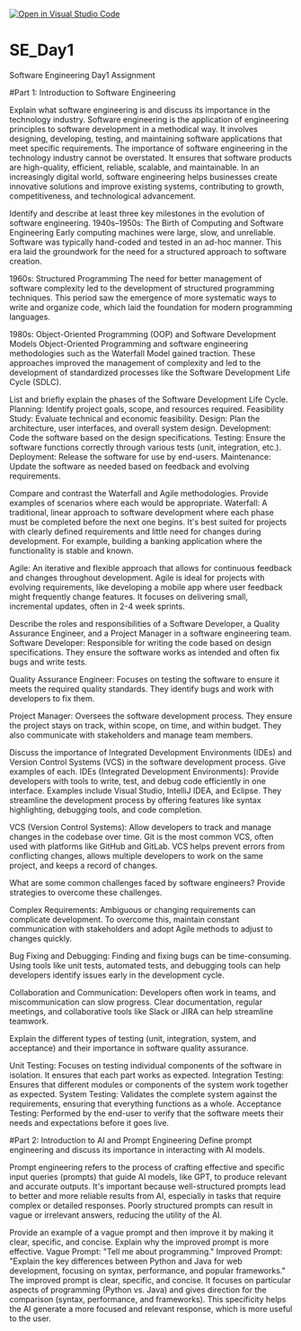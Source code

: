[![Open in Visual Studio Code](https://classroom.github.com/assets/open-in-vscode-2e0aaae1b6195c2367325f4f02e2d04e9abb55f0b24a779b69b11b9e10269abc.svg)](https://classroom.github.com/online_ide?assignment_repo_id=18416917&assignment_repo_type=AssignmentRepo)
# SE_Day1
Software Engineering Day1 Assignment

#Part 1: Introduction to Software Engineering

Explain what software engineering is and discuss its importance in the technology industry.
Software engineering is the application of engineering principles to software development in a methodical way. It involves designing, developing, testing, and maintaining software applications that meet specific requirements. The importance of software engineering in the technology industry cannot be overstated. It ensures that software products are high-quality, efficient, reliable, scalable, and maintainable. In an increasingly digital world, software engineering helps businesses create innovative solutions and improve existing systems, contributing to growth, competitiveness, and technological advancement.

Identify and describe at least three key milestones in the evolution of software engineering.
1940s–1950s: The Birth of Computing and Software Engineering
Early computing machines were large, slow, and unreliable. Software was typically hand-coded and tested in an ad-hoc manner. This era laid the groundwork for the need for a structured approach to software creation.

1960s: Structured Programming
The need for better management of software complexity led to the development of structured programming techniques. This period saw the emergence of more systematic ways to write and organize code, which laid the foundation for modern programming languages.

1980s: Object-Oriented Programming (OOP) and Software Development Models
Object-Oriented Programming and software engineering methodologies such as the Waterfall Model gained traction. These approaches improved the management of complexity and led to the development of standardized processes like the Software Development Life Cycle (SDLC).

List and briefly explain the phases of the Software Development Life Cycle.
Planning: Identify project goals, scope, and resources required.
Feasibility Study: Evaluate technical and economic feasibility.
Design: Plan the architecture, user interfaces, and overall system design.
Development: Code the software based on the design specifications.
Testing: Ensure the software functions correctly through various tests (unit, integration, etc.).
Deployment: Release the software for use by end-users.
Maintenance: Update the software as needed based on feedback and evolving requirements.

Compare and contrast the Waterfall and Agile methodologies. Provide examples of scenarios where each would be appropriate.
Waterfall: A traditional, linear approach to software development where each phase must be completed before the next one begins. It's best suited for projects with clearly defined requirements and little need for changes during development. For example, building a banking application where the functionality is stable and known.

Agile: An iterative and flexible approach that allows for continuous feedback and changes throughout development. Agile is ideal for projects with evolving requirements, like developing a mobile app where user feedback might frequently change features. It focuses on delivering small, incremental updates, often in 2-4 week sprints.

Describe the roles and responsibilities of a Software Developer, a Quality Assurance Engineer, and a Project Manager in a software engineering team.
Software Developer: Responsible for writing the code based on design specifications. They ensure the software works as intended and often fix bugs and write tests.

Quality Assurance Engineer: Focuses on testing the software to ensure it meets the required quality standards. They identify bugs and work with developers to fix them.

Project Manager: Oversees the software development process. They ensure the project stays on track, within scope, on time, and within budget. They also communicate with stakeholders and manage team members.

Discuss the importance of Integrated Development Environments (IDEs) and Version Control Systems (VCS) in the software development process. Give examples of each.
IDEs (Integrated Development Environments): Provide developers with tools to write, test, and debug code efficiently in one interface. Examples include Visual Studio, IntelliJ IDEA, and Eclipse. They streamline the development process by offering features like syntax highlighting, debugging tools, and code completion.

VCS (Version Control Systems): Allow developers to track and manage changes in the codebase over time. Git is the most common VCS, often used with platforms like GitHub and GitLab. VCS helps prevent errors from conflicting changes, allows multiple developers to work on the same project, and keeps a record of changes.

What are some common challenges faced by software engineers? Provide strategies to overcome these challenges.

Complex Requirements: Ambiguous or changing requirements can complicate development. To overcome this, maintain constant communication with stakeholders and adopt Agile methods to adjust to changes quickly.

Bug Fixing and Debugging: Finding and fixing bugs can be time-consuming. Using tools like unit tests, automated tests, and debugging tools can help developers identify issues early in the development cycle.

Collaboration and Communication: Developers often work in teams, and miscommunication can slow progress. Clear documentation, regular meetings, and collaborative tools like Slack or JIRA can help streamline teamwork.

Explain the different types of testing (unit, integration, system, and acceptance) and their importance in software quality assurance.

Unit Testing: Focuses on testing individual components of the software in isolation. It ensures that each part works as expected.
Integration Testing: Ensures that different modules or components of the system work together as expected.
System Testing: Validates the complete system against the requirements, ensuring that everything functions as a whole.
Acceptance Testing: Performed by the end-user to verify that the software meets their needs and expectations before it goes live.

#Part 2: Introduction to AI and Prompt Engineering
Define prompt engineering and discuss its importance in interacting with AI models.

Prompt engineering refers to the process of crafting effective and specific input queries (prompts) that guide AI models, like GPT, to produce relevant and accurate outputs. It's important because well-structured prompts lead to better and more reliable results from AI, especially in tasks that require complex or detailed responses. Poorly structured prompts can result in vague or irrelevant answers, reducing the utility of the AI.

Provide an example of a vague prompt and then improve it by making it clear, specific, and concise. Explain why the improved prompt is more effective.
Vague Prompt: "Tell me about programming."
Improved Prompt: "Explain the key differences between Python and Java for web development, focusing on syntax, performance, and popular frameworks."
The improved prompt is clear, specific, and concise. It focuses on particular aspects of programming (Python vs. Java) and gives direction for the comparison (syntax, performance, and frameworks). This specificity helps the AI generate a more focused and relevant response, which is more useful to the user.
